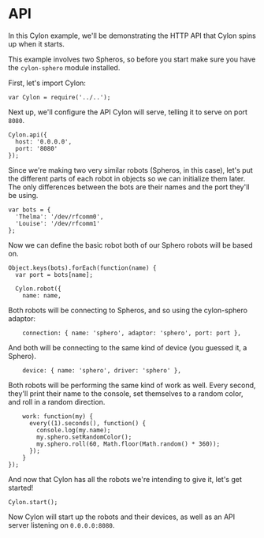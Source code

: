 # API

In this Cylon example, we'll be demonstrating the HTTP API that Cylon spins up
when it starts.

This example involves two Spheros, so before you start make sure you have the
`cylon-sphero` module installed.

First, let's import Cylon:

    var Cylon = require('../..');

Next up, we'll configure the API Cylon will serve, telling it to serve on port
`8080`.

    Cylon.api({
      host: '0.0.0.0',
      port: '8080'
    });

Since we're making two very similar robots (Spheros, in this case), let's put
the different parts of each robot in objects so we can initialize them later.
The only differences between the bots are their names and the port they'll be
using.

    var bots = {
      'Thelma': '/dev/rfcomm0',
      'Louise': '/dev/rfcomm1'
    };

Now we can define the basic robot both of our Sphero robots will be based on.

    Object.keys(bots).forEach(function(name) {
      var port = bots[name];

      Cylon.robot({
        name: name,

Both robots will be connecting to Spheros, and so using the cylon-sphero
adaptor:

        connection: { name: 'sphero', adaptor: 'sphero', port: port },

And both will be connecting to the same kind of device (you guessed it,
a Sphero).

        device: { name: 'sphero', driver: 'sphero' },

Both robots will be performing the same kind of work as well.  Every second,
they'll print their name to the console, set themselves to a random color, and
roll in a random direction.

        work: function(my) {
          every((1).seconds(), function() {
            console.log(my.name);
            my.sphero.setRandomColor();
            my.sphero.roll(60, Math.floor(Math.random() * 360));
          });
        }
    });

And now that Cylon has all the robots we're intending to give it, let's get
started!

    Cylon.start();

Now Cylon will start up the robots and their devices, as well as an API server
listening on `0.0.0.0:8080`.
